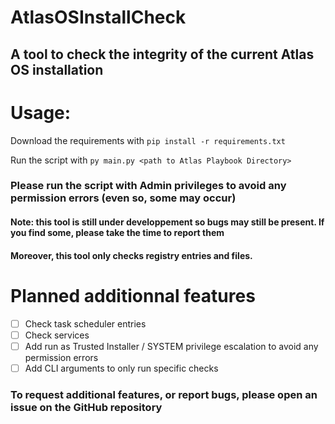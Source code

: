 # AtlasOSInstallCheck
## A tool to check the integrity of the current Atlas OS installation

# Usage:
Download the requirements with `pip install -r requirements.txt`

Run the script with `py main.py <path to Atlas Playbook Directory>`

### Please run the script with Admin privileges to avoid any permission errors (even so, some may occur)


#### Note: this tool is still under developpement so bugs may still be present. If you find some, please take the time to report them
#### Moreover, this tool only checks registry entries and files.


# Planned additionnal features
- [ ] Check task scheduler entries
- [ ] Check services
- [ ] Add run as Trusted Installer / SYSTEM privilege escalation to avoid any permission errors
- [ ] Add CLI arguments to only run specific checks

### To request additional features, or report bugs, please open an issue on the GitHub repository